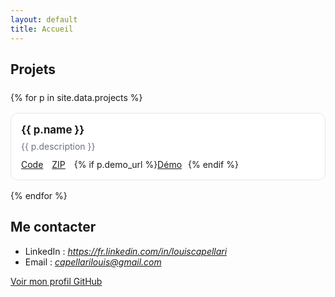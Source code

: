 ```yaml
---
layout: default
title: Accueil
---
```


<style>
/* Petite grille responsive pour des cartes propres */
.grid {
  display: grid;
  grid-template-columns: repeat(auto-fill, minmax(260px, 1fr));
  gap: 16px;
  margin: 24px 0;
}
.card {
  border: 1px solid #e5e7eb; /* gris clair */
  border-radius: 12px;
  padding: 16px;
  transition: transform .12s ease, box-shadow .12s ease;
  background: #fff;
}
.card:hover {
  transform: translateY(-2px);
  box-shadow: 0 6px 16px rgba(0,0,0,.06);
}
.card h3 { margin: 0 0 8px; font-size: 1.05rem; }
.card p  { margin: 0 0 12px; color: #6b7280; }
.card a  { margin-right: 10px; white-space: nowrap; }
.badge {
  display: inline-block; font-size: 12px; background:#f3f4f6; color:#374151;
  padding: 2px 8px; border-radius: 999px; margin-left: 6px;
}
.header h1 { margin-bottom: 6px; }
.subtitle { color:#6b7280; margin-top:0; }
</style>

## Projets

<div class="grid">
{% for p in site.data.projects %}
  <div class="card">
    <h3>{{ p.name }}</h3>
    <p>{{ p.description }}</p>
    <div>
      <a href="https://github.com/{{ p.repo }}">Code</a>
      <a href="https://github.com/{{ p.repo }}/archive/refs/heads/main.zip">ZIP</a>
      {% if p.demo_url %}<a href="{{ p.demo_url }}">Démo</a>{% endif %}
    </div>
  </div>
{% endfor %}
</div>

## Me contacter
- LinkedIn : *https://fr.linkedin.com/in/louiscapellari*
- Email : *capellarilouis@gmail.com*

<style>
/* masque le bouton généré par le thème */
.page-header .btn[href*="github.com"] { display:none; }
</style>

<p><a class="btn" href="https://github.com/louiscapellari">Voir mon profil GitHub</a></p>

